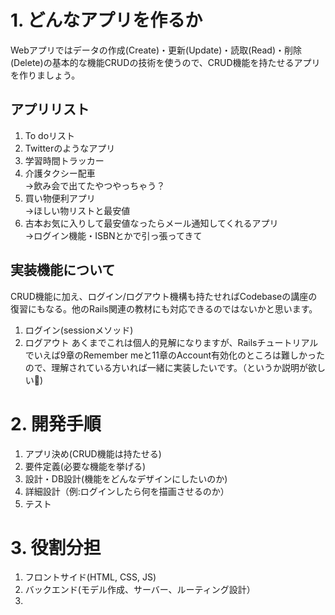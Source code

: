 # 1. どんなアプリを作るか
Webアプリではデータの作成(Create)・更新(Update)・読取(Read)・削除(Delete)の基本的な機能CRUDの技術を使うので、CRUD機能を持たせるアプリを作りましょう。

## アプリリスト
1. To doリスト
2. Twitterのようなアプリ
3. 学習時間トラッカー
4. 介護タクシー配車  
    →飲み会で出てたやつやっちゃう？
5. 買い物便利アプリ  
    →ほしい物リストと最安値
6. 古本お気に入りして最安値なったらメール通知してくれるアプリ  
    →ログイン機能・ISBNとかで引っ張ってきて

## 実装機能について
CRUD機能に加え、ログイン/ログアウト機構も持たせればCodebaseの講座の復習にもなる。他のRails関連の教材にも対応できるのではないかと思います。  
1. ログイン(sessionメソッド)
2. ログアウト
あくまでこれは個人的見解になりますが、Railsチュートリアルでいえば9章のRemember meと11章のAccount有効化のところは難しかったので、理解されている方いれば一緒に実装したいです。（というか説明が欲しい🥹)

# 2. 開発手順
1. アプリ決め(CRUD機能は持たせる)
2. 要件定義(必要な機能を挙げる)
3. 設計・DB設計(機能をどんなデザインにしたいのか)
4. 詳細設計（例:ログインしたら何を描画させるのか）
5. テスト

# 3. 役割分担
1. フロントサイド(HTML, CSS, JS)
2. バックエンド(モデル作成、サーバー、ルーティング設計）
3. 
